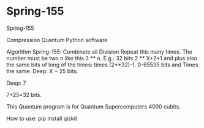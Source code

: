 # Spring-155
Spring-155

Compression Quantum Python software

Algorithm Spring-155: Combinate all Division Repeat this many times. The number must be two n like this 2 ** n. E.g.: 32 bits 2 ** X+2+1 and plus also the same bits of long of the times: times (2**32)-1. 0-65535 bits and Times the same. Deep: X + 25 bits. 

Deep: 7

7+25=32 bits.

This Quantum program is for Quantum Supercomputers 4000 cubits.

How to use:
pip install qiskit
